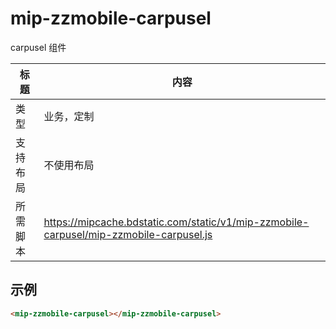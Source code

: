 # mip-zzmobile-carpusel

carpusel 组件

标题|内容
----|----
类型|业务，定制
支持布局|不使用布局
所需脚本|https://mipcache.bdstatic.com/static/v1/mip-zzmobile-carpusel/mip-zzmobile-carpusel.js

## 示例

```html
<mip-zzmobile-carpusel></mip-zzmobile-carpusel>
```